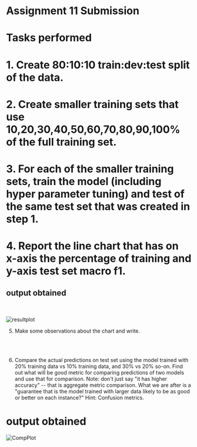 # Assignment 11 Submission
# Tasks performed
# 1. Create 80:10:10 train:dev:test split of the data.
# 2. Create smaller training sets that use 10,20,30,40,50,60,70,80,90,100% of the full training set.
# 3. For each of the smaller training sets, train the model (including hyper parameter tuning) and test of the same test set that was created in step 1.
# 4. Report the line chart that has on x-axis the percentage of training and y-axis test set macro f1.

## output obtained
</br></br>
![resultplot](https://user-images.githubusercontent.com/67168573/143916413-aeb4c0bf-3edf-40ef-9e2e-29b0b97965d2.png)

5. Make some observations about the chart and write.

</br></br>

6. Compare the actual predictions on test set using the model trained with  20% training data vs 10% training data, and 30% vs 20% so-on. Find out what will be good metric for comparing predictions of two models and use that for comparison. Note: don't just say "it has higher accuracy" -- that is aggregate metric comparison. What we are after is a "guarantee that is the model trained with larger data likely to be as good or better on each instance?" Hint: Confusion metrics.

# output obtained

![CompPlot](https://user-images.githubusercontent.com/67168573/143916559-04bab05e-14dd-4ac5-87c8-1dc36afcced2.png)
